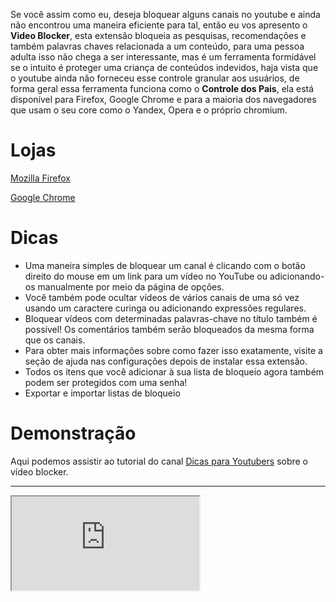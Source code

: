 Se você assim como eu, deseja bloquear alguns canais no youtube e ainda não encontrou uma maneira eficiente para tal, então eu vos apresento o **Video Blocker**, esta extensão bloqueia as pesquisas, recomendações e também palavras chaves relacionada a um conteúdo, para uma pessoa adulta isso não chega a ser interessante, mas é um ferramenta formidável se o intuito é proteger uma criança de conteúdos indevidos, haja vista que o youtube ainda não forneceu esse controle granular aos usuários, de forma geral essa ferramenta funciona como o **Controle dos Pais**, ela está disponível para Firefox, Google Chrome e para a maioria dos navegadores que usam o seu core como o Yandex, Opera e o próprio chromium.

# Lojas

[Mozilla Firefox](https://addons.mozilla.org/pt-BR/firefox/addon/video-blocker/)

[Google Chrome](https://chrome.google.com/webstore/detail/video-blocker/jknkjnpcbbgcbdbaampbjlhkcghmgfhk)

# Dicas

- Uma maneira simples de bloquear um canal é clicando com o botão direito do mouse em um link para um vídeo no YouTube ou adicionando-os manualmente por meio da página de opções.
- Você também pode ocultar vídeos de vários canais de uma só vez usando um caractere curinga ou adicionando expressões regulares.
- Bloquear vídeos com determinadas palavras-chave no título também é possível! Os comentários também serão bloqueados da mesma forma que os canais.
- Para obter mais informações sobre como fazer isso exatamente, visite a seção de ajuda nas configurações depois de instalar essa extensão.
- Todos os itens que você adicionar à sua lista de bloqueio agora também podem ser protegidos com uma senha!
- Exportar e importar listas de bloqueio

# Demonstração

Aqui podemos assistir ao tutorial do canal [Dicas para Youtubers](https://www.youtube.com/embed/k8yXuMWJCZE) sobre o vídeo blocker.

------

<iframe src="https://www.youtube.com/embed/k8yXuMWJCZE" allowfullscreen=</iframe>